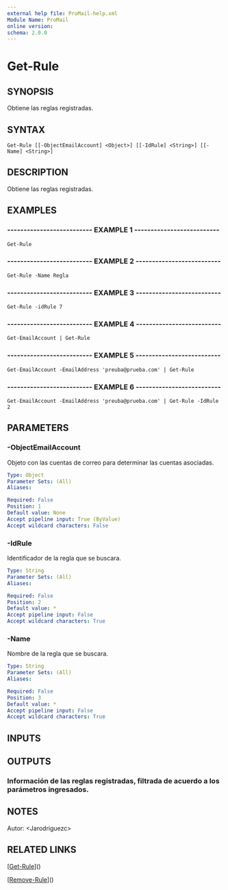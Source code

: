 ```yaml
---
external help file: ProMail-help.xml
Module Name: ProMail
online version: 
schema: 2.0.0
---
```


# Get-Rule

## SYNOPSIS
Obtiene las reglas registradas.

## SYNTAX

```
Get-Rule [[-ObjectEmailAccount] <Object>] [[-IdRule] <String>] [[-Name] <String>]
```

## DESCRIPTION
Obtiene las reglas registradas.

## EXAMPLES

### -------------------------- EXAMPLE 1 --------------------------
```
Get-Rule
```

### -------------------------- EXAMPLE 2 --------------------------
```
Get-Rule -Name Regla
```

### -------------------------- EXAMPLE 3 --------------------------
```
Get-Rule -idRule 7
```

### -------------------------- EXAMPLE 4 --------------------------
```
Get-EmailAccount | Get-Rule
```

### -------------------------- EXAMPLE 5 --------------------------
```
Get-EmailAccount -EmailAddress 'preuba@prueba.com' | Get-Rule
```

### -------------------------- EXAMPLE 6 --------------------------
```
Get-EmailAccount -EmailAddress 'preuba@prueba.com' | Get-Rule -IdRule 2
```

## PARAMETERS

### -ObjectEmailAccount
Objeto con las cuentas de correo para determinar las cuentas asociadas.

```yaml
Type: Object
Parameter Sets: (All)
Aliases: 

Required: False
Position: 1
Default value: None
Accept pipeline input: True (ByValue)
Accept wildcard characters: False
```

### -IdRule
Identificador de la regla que se buscara.

```yaml
Type: String
Parameter Sets: (All)
Aliases: 

Required: False
Position: 2
Default value: *
Accept pipeline input: False
Accept wildcard characters: True
```

### -Name
Nombre de la regla que se buscara.

```yaml
Type: String
Parameter Sets: (All)
Aliases: 

Required: False
Position: 3
Default value: *
Accept pipeline input: False
Accept wildcard characters: True
```

## INPUTS

## OUTPUTS

### Información de las reglas registradas, filtrada de acuerdo a los parámetros ingresados.

## NOTES
Autor: \<Jarodriguezc\>

## RELATED LINKS

[[Get-Rule](Get-Rule.md)]()

[[Remove-Rule](Remove-Rule.md)]()

